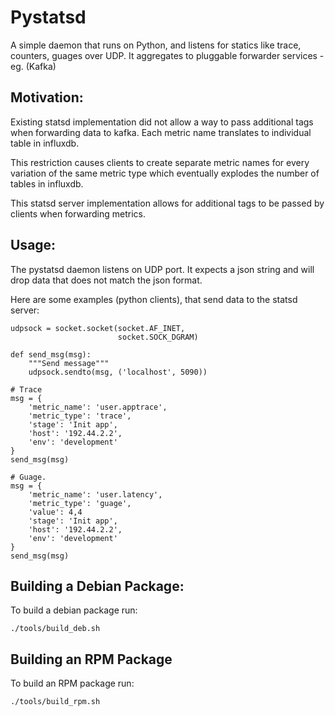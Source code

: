 # Pystatsd

A simple daemon that runs on Python, and listens for statics like trace, counters, guages over UDP.
It aggregates to pluggable forwarder services - eg. (Kafka)


## Motivation:

Existing statsd implementation did not allow a way to pass additional tags when forwarding data to kafka.
Each metric name translates to individual table in influxdb.

This restriction causes clients to create separate metric names for every variation of the same metric type
which eventually explodes the number of tables in influxdb.

This statsd server implementation allows for additional tags to be passed by clients when forwarding metrics.



## Usage:
The pystatsd daemon listens on UDP port. It expects a json string and will drop data that does not match
the json format.


Here are some examples (python clients), that send data to the statsd server:

```
udpsock = socket.socket(socket.AF_INET,
                        socket.SOCK_DGRAM)

def send_msg(msg):
    """Send message"""
    udpsock.sendto(msg, ('localhost', 5090))

# Trace
msg = {
    'metric_name': 'user.apptrace', 
    'metric_type': 'trace',
    'stage': 'Init app',
    'host': '192.44.2.2',
    'env': 'development'
}
send_msg(msg)

# Guage.
msg = {
    'metric_name': 'user.latency', 
    'metric_type': 'guage',
    'value': 4,4
    'stage': 'Init app',
    'host': '192.44.2.2',
    'env': 'development'
}
send_msg(msg)
```


## Building a Debian Package:

To build a debian package run:

```
./tools/build_deb.sh

``` 

## Building an RPM Package

To build an RPM package run:

```
./tools/build_rpm.sh

```


